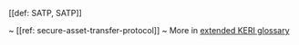 [[def: SATP, SATP]]

~ [[ref: secure-asset-transfer-protocol]]
~ More in <a href="https://weboftrust.github.io/WOT-terms/docs/glossary/SATP">extended KERI glossary</a>
